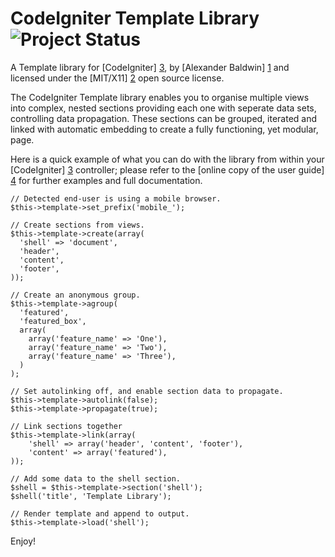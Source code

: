 CodeIgniter Template Library ![Project Status](http://stillmaintained.com/mynameiszanders/ci-template.png "Project Status")
===========================================================================================================================

A Template library for [CodeIgniter] [3], by [Alexander Baldwin] [1] and
licensed under the [MIT/X11] [2] open source license.

The CodeIgniter Template library enables you to organise multiple views
into complex, nested sections providing each one with seperate data sets,
controlling data propagation. These sections can be grouped, iterated and
linked with automatic embedding to create a fully functioning, yet modular,
page.

Here is a quick example of what you can do with the library from within your
[CodeIgniter] [3] controller; please refer to the [online copy of the user
guide] [4] for further examples and full documentation.

    // Detected end-user is using a mobile browser.
    $this->template->set_prefix('mobile_');

    // Create sections from views.
    $this->template->create(array(
      'shell' => 'document',
      'header',
      'content',
      'footer',
    ));

    // Create an anonymous group.
    $this->template->agroup(
      'featured',
      'featured_box',
      array(
        array('feature_name' => 'One'),
        array('feature_name' => 'Two'),
        array('feature_name' => 'Three'),
      )
    );

    // Set autolinking off, and enable section data to propagate.
    $this->template->autolink(false);
    $this->template->propagate(true);

    // Link sections together
    $this->template->link(array(
        'shell' => array('header', 'content', 'footer'),
        'content' => array('featured'),
    ));

    // Add some data to the shell section.
    $shell = $this->template->section('shell');
    $shell('title', 'Template Library');

    // Render template and append to output.
    $this->template->load('shell');

Enjoy!

[1]:  http://github.com/mynameiszanders
      "Alexander Baldwin on GitHub"
[2]:  http://www.opensource.org/licenses/mit-license.php
      "Massachusetts Institute of Technology License on the Open Source Initiative"
[3]:  http://codeigniter.com/
      "CodeIgniter open source Web Application Framework"
[4]:  http://mynameiszanders.github.com/ci-template/
      "Online version of CI Template's User Guide"
